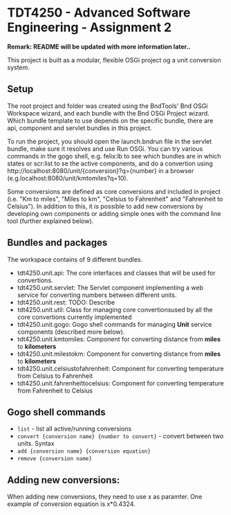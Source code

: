 # TDT4250 - Advanced Software Engineering - Assignment 2

**Remark: README will be updated with more information later..**

This project is built as a modular, flexible OSGi project og a unit conversion system.

## Setup

The root project and folder was created using the BndTools' Bnd OSGi Workspace wizard, and each bundle with the Bnd OSGi Project wizard. Which bundle template to use depends on the specific bundle, there are api, component and servlet bundles in this project.

To run the project, you should open the launch.bndrun file in the servlet bundle, make sure it resolves and use Run OSGi. You can try various commands in the gogo shell, e.g. felix:lb to see which bundles are in which states or scr:list to se the active components, and do a convertion using http://localhost:8080/unit/{conversion}?q={number} in a browser (e.g.localhost:8080/unit/kmtomiles?q=10).

Some conversions are defined as core conversions and included in project (i.e. "Km to miles", "Miles to km", "Celsius to Fahrenheit" and "Fahrenheit to Celsius"). In addition to this, it is possible to add new conversions by developing own components or adding simple ones with the command line tool (further explained below).

## Bundles and packages

The workspace contains of 9 different bundles.

- tdt4250.unit.api: The core interfaces and classes that will be used for convertions.
- tdt4250.unit.servlet: The Servlet component implementing a web service for converting numbers between different units.
- tdt4250.unit.rest: TODO: Describe
- tdt4250.unit.util: Class for managing core convertionsused by all the core convertions currently implemented
- tdt4250.unit.gogo: Gogo shell commands for managing **Unit** service components (described more below).
- tdt4250.unit.kmtomiles: Component for converting distance from **miles** to **kilometers**
- tdt4250.unit.milestokm: Component for converting distance from **miles** to **kilometers**
- tdt4250.unit.celsiustofahrenheit: Component for converting temperature from Celsius to Fahrenheit
- tdt4250.unit.fahrenheittocelsius: Component for converting temperature from Fahrenheit to Celsius

## Gogo shell commands

- `list` - list all active/running conversions
- `convert {conversion name} {number to convert}` - convert between two units. Syntax
- `add {conversion name} {conversion equation}`
- `remove {conversion name}`

## Adding new conversions:

When adding new conversions, they need to use x as paramter. One example of conversion equation is x\*0.4324.
